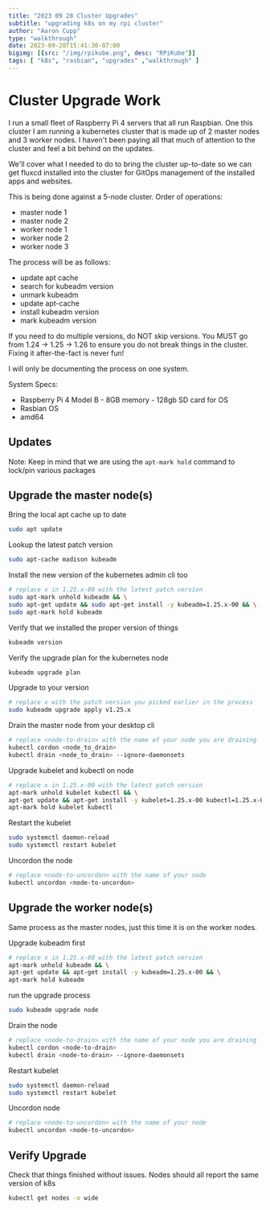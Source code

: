 ```yaml
---
title: "2023 09 28 Cluster Upgrades"
subtitle: "upgrading k8s on my rpi cluster"
author: "Aaron Cupp"
type: "walkthrough"
date: 2023-09-28T15:41:30-07:00
bigimg: [{src: "/img/rpikube.png", desc: "RPiKube"}]
tags: [ "k8s", "rasbian", "upgrades" ,"walkthrough" ]
---
```


# Cluster Upgrade Work

I run a small fleet of Raspberry Pi 4 servers that all run Raspbian.  One this cluster I am running a kubernetes cluster that is made up of 2 master nodes and 3 worker nodes.
I haven't been paying all that much of attention to the cluster and feel a bit behind on the updates.

We'll cover what I needed to do to bring the cluster up-to-date so we can get fluxcd installed into the cluster for GitOps management of the installed apps and websites.

This is being done against a 5-node cluster. 
Order of operations:
- master node 1
- master node 2
- worker node 1
- worker node 2
- worker node 3

The process will be as follows:
- update apt cache
- search for kubeadm version
- unmark kubeadm
- update apt-cache
- install kubeadm version
- mark kubeadm version 

If you need to do multiple versions, do NOT skip versions.  You MUST go from 1.24 -> 1.25 -> 1.26 to ensure you do not break things in the cluster.  Fixing it after-the-fact is never fun!

I will only be documenting the process on one system.

System Specs:
- Raspberry Pi 4 Model B - 8GB memory - 128gb SD card for OS
- Rasbian OS
- amd64 


## Updates

Note: Keep in mind that we are using the `apt-mark hold` command to lock/pin various packages


## Upgrade the master node(s)
Bring the local apt cache up to date
```bash
sudo apt update
```

Lookup the latest patch version
```bash
sudo apt-cache madison kubeadm
```

Install the new version of the kubernetes admin cli too
```bash
# replace x in 1.25.x-00 with the latest patch version
sudo apt-mark unhold kubeadm && \
sudo apt-get update && sudo apt-get install -y kubeadm=1.25.x-00 && \
sudo apt-mark hold kubeadm
```

Verify that we installed the proper version of things
```bash
kubeadm version
```

Verify the upgrade plan for the kubernetes node
```bash
kubeadm upgrade plan
```

Upgrade to your version
```bash
# replace x with the patch version you picked earlier in the process
sudo kubeadm upgrade apply v1.25.x
```

Drain the master node from your desktop cli
```bash
# replace <node-to-drain> with the name of your node you are draining
kubectl cordon <node_to_drain>
kubectl drain <node_to_drain> --ignore-daemonsets
```

Upgrade kubelet and kubectl on node
```bash
# replace x in 1.25.x-00 with the latest patch version
apt-mark unhold kubelet kubectl && \
apt-get update && apt-get install -y kubelet=1.25.x-00 kubectl=1.25.x-00 && \
apt-mark hold kubelet kubectl
```

Restart the kubelet
```bash
sudo systemctl daemon-reload
sudo systemctl restart kubelet
```

Uncordon the node
```bash
# replace <node-to-uncordon> with the name of your node
kubectl uncordon <node-to-uncordon>
```


## Upgrade the worker node(s)

Same process as the master nodes, just this time it is on the worker nodes.

Upgrade kubeadm first
```bash
# replace x in 1.25.x-00 with the latest patch version
apt-mark unhold kubeadm && \
apt-get update && apt-get install -y kubeadm=1.25.x-00 && \
apt-mark hold kubeadm
```

run the upgrade process
```bash
sudo kubeadm upgrade node
```

Drain the node
```bash
# replace <node-to-drain> with the name of your node you are draining
kubectl cordon <node-to-drain>
kubectl drain <node-to-drain> --ignore-daemonsets
```

Restart kubelet
```bash
sudo systemctl daemon-reload
sudo systemctl restart kubelet
```

Uncordon node
```bash
# replace <node-to-uncordon> with the name of your node
kubectl uncordon <node-to-uncordon>
```


## Verify Upgrade

Check that things finished without issues.  Nodes should all report the same version of k8s
```bash
kubectl get nodes -o wide
```